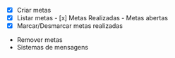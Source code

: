 - [x]  Criar metas
- [x] Listar metas
        - [x] Metas Realizadas
        - Metas abertas
- [x] Marcar/Desmarcar metas realizadas
- Remover metas
- Sistemas de mensagens 
